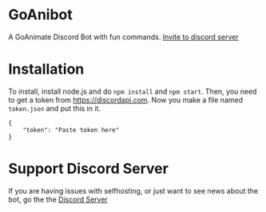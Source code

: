 # GoAnibot
A GoAnimate Discord Bot with fun commands. [Invite to discord server](https://discord.com/api/oauth2/authorize?client_id=628607192806981632&permissions=277025770496&scope=applications.commands%20bot)

# Installation
To install, install node.js and do ``npm install`` and ``npm start``. Then, you need to get a token from https://discordapi.com. Now you make a file named ``token.json`` and put this in it.

```
{
    "token": "Paste token here"
}
```

# Support Discord Server
If you are having issues with selfhosting, or just want to see news about the bot, go the the [Discord Server](https://discord.gg/sDbXWajZQA)
